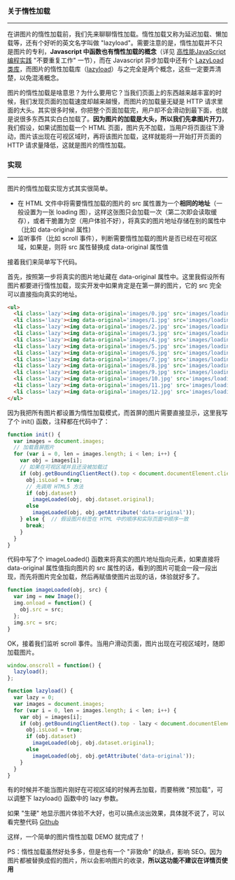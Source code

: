 ### 关于惰性加载 

***

在讲图片的惰性加载前，我们先来聊聊惰性加载。惰性加载又称为延迟加载、懒加载等，还有个好听的英文名字叫做 "lazyload"。需要注意的是，惰性加载并不只是图片的专利，**Javascript 中函数也有惰性加载的概念**（详见 [高性能JavaScript 编程实践](http://www.cnblogs.com/zichi/p/4658303.html) "不要重复工作" 一节），而在 Javascript 异步加载中还有个 [LazyLoad类库](https://github.com/rgrove/lazyload)，而图片的惰性加载库（[lazyload](https://plugins.jquery.com/lazyload/)）与之完全是两个概念，这些一定要弄清楚，以免混淆概念。

图片的惰性加载是啥意思？为什么要用它？当我们页面上的东西越来越丰富的时候，我们发现页面的加载速度却越来越慢，而图片的加载量无疑是 HTTP 请求里面的大头。其实很多时候，你把整个页面加载完，用户却不会滑动到最下面，也就是说很多东西其实白白加载了。**因为图片的加载是大头，所以我们先拿图片开刀**，我们假设，如果试图加载一个 HTML 页面，图片先不加载，当用户将页面往下滑动，图片该出现在可视区域时，再将该图片加载，这样就能将一开始打开页面的 HTTP 请求量降低，这就是图片的惰性加载。


### 实现 

***

图片的惰性加载实现方式其实很简单。

- 在 HTML 文件中将需要惰性加载的图片的 src 属性置为一个**相同的地址**（一般设置为一张 loading 图），这样这张图只会加载一次（第二次即会读取缓存），或者干脆置为空（用户体验不好），将真实的图片地址存储在别的属性中（比如 data-original 属性)
- 监听事件（比如 scroll 事件），判断需要惰性加载的图片是否已经在可视区域，如果是，则将 src 属性替换成 data-original 属性值

接着我们来简单写下代码。

首先，按照第一步将真实的图片地址藏在 data-original 属性中。这里我假设所有图片都要进行惰性加载，现实开发中如果肯定是在第一屏的图片，它的 src 完全可以直接指向真实的地址。

```html
<ul>
  <li class='lazy'><img data-original='images/0.jpg' src='images/loading.gif'/></li>
  <li class='lazy'><img data-original='images/1.jpg' src='images/loading.gif'/></li>
  <li class='lazy'><img data-original='images/2.jpg' src='images/loading.gif'/></li>
  <li class='lazy'><img data-original='images/3.jpg' src='images/loading.gif'/></li>
  <li class='lazy'><img data-original='images/4.jpg' src='images/loading.gif'/></li>
  <li class='lazy'><img data-original='images/5.jpg' src='images/loading.gif'/></li>
  <li class='lazy'><img data-original='images/6.jpg' src='images/loading.gif'/></li>
  <li class='lazy'><img data-original='images/7.jpg' src='images/loading.gif'/></li>
  <li class='lazy'><img data-original='images/8.jpg' src='images/loading.gif'/></li>
  <li class='lazy'><img data-original='images/9.jpg' src='images/loading.gif'/></li>
  <li class='lazy'><img data-original='images/10.jpg' src='images/loading.gif'/></li>
  <li class='lazy'><img data-original='images/11.jpg' src='images/loading.gif'/></li>
  <li class='lazy'><img data-original='images/12.jpg' src='images/loading.gif'/></li>
</ul>
```

因为我把所有图片都设置为惰性加载模式，而首屏的图片需要直接显示，这里我写了个 init() 函数，注释都在代码中了：

```js
function init() {
  var images = document.images;
  // 加载首屏图片
  for (var i = 0, len = images.length; i < len; i++) {
    var obj = images[i];
    // 如果在可视区域并且还没被加载过
    if (obj.getBoundingClientRect().top < document.documentElement.clientHeight && !obj.isLoad) {
      obj.isLoad = true;
      // 先调用 HTML5 方法
      if (obj.dataset) 
        imageLoaded(obj, obj.dataset.original);
      else 
        imageLoaded(obj, obj.getAttribute('data-original'));
    } else {  // 假设图片标签在 HTML 中的顺序和实际页面中顺序一致
      break;
    }
  }
}
```

代码中写了个 imageLoaded() 函数来将真实的图片地址指向元素，如果直接将 data-original 属性值指向图片的 src 属性的话，看到的图片可能会一段一段出现，而先将图片完全加载，然后再赋值使图片出现的话，体验就好多了。

```js
function imageLoaded(obj, src) {
  var img = new Image();
  img.onload = function() {
    obj.src = src;
  };
  img.src = src;
}
```

OK，接着我们监听 scroll 事件。当用户滑动页面，图片出现在可视区域时，随即加载图片。

```js
window.onscroll = function() {
  lazyload();
};

function lazyload() {
  var lazy = 0;
  var images = document.images;
  for (var i = 0, len = images.length; i < len; i++) {
    var obj = images[i];
    if (obj.getBoundingClientRect().top - lazy < document.documentElement.clientHeight && !obj.isLoad) {
      obj.isLoad = true;
      if (obj.dataset) 
        imageLoaded(obj, obj.dataset.original);
      else 
        imageLoaded(obj, obj.getAttribute('data-original'));
    }
  }
}
```

有的时候并不能当图片刚好在可视区域的时候再去加载，而要稍微 "预加载"，可以调整下 lazyload() 函数中的 lazy 参数。

如果 "生硬" 地显示图片体验不大好，也可以搞点淡出效果，具体就不说了，可以看完整代码 [Github](https://github.com/hanzichi/zhaozhanzhan.github.io/demo/tree/master/2015/picture-lazyload)

这样，一个简单的图片惰性加载 DEMO 就完成了！

PS：惰性加载虽然好处多多，但是也有一个 "非致命" 的缺点，影响 SEO。因为图片都被替换成假的图片，所以会影响图片的收录，**所以这功能不建议在详情页使用**